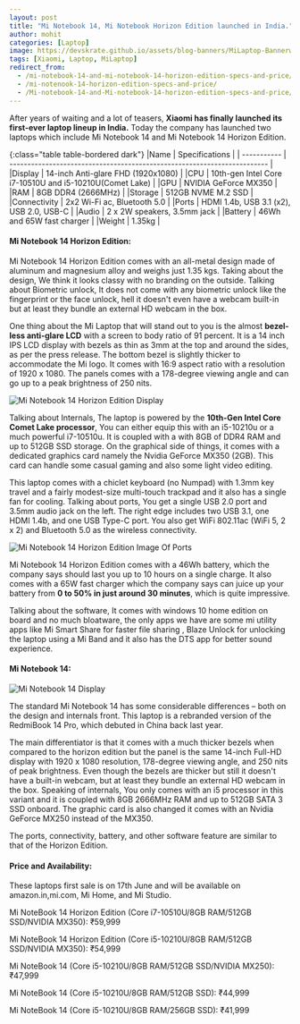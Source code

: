 ```yaml
---
layout: post
title: "Mi Notebook 14, Mi Notebook Horizon Edition launched in India."
author: mohit
categories: [Laptop]
image: https://devskrate.github.io/assets/blog-banners/MiLaptop-Bannerwebp.webp
tags: [Xiaomi, Laptop, MiLaptop]
redirect_from:
  - /mi-notebook-14-and-mi-notebook-14-horizon-edition-specs-and-price/
  - /mi-notenook-14-horizon-edition-specs-and-price/
  - /Mi-notebook-14-and-Mi-notebook-14-horizon-edition-specs-and-price/
---
```


After years of waiting and a lot of teasers, **Xiaomi has finally launched its first-ever laptop lineup in India.** Today the company has launched two laptops which include Mi Notebook 14 and Mi Notebook 14 Horizon Edition.

{:class="table table-bordered dark"}
|Name | Specifications |
| ----------- | ------------------------------------------------------------------------ |
|Display | 14-inch Anti-glare FHD (1920x1080) |
|CPU | 10th-gen Intel Core i7-10510U and i5-10210U(Comet Lake) |
|GPU | NVIDIA GeForce MX350 |
|RAM | 8GB DDR4 (2666MHz) |
|Storage | 512GB NVME M.2 SSD |
|Connectivity | 2x2 Wi-Fi ac, Bluetooth 5.0 |
|Ports | HDMI 1.4b, USB 3.1 (x2), USB 2.0, USB-C |
|Audio | 2 x 2W speakers, 3.5mm jack |
|Battery | 46Wh and 65W fast charger |
|Weight | 1.35kg |

#### Mi Notebook 14 Horizon Edition:

Mi Notebook 14 Horizon Edition comes with an all-metal design made of aluminum and magnesium alloy and weighs just 1.35 kgs. Taking about the design, We think it looks classy with no branding on the outside. Talking about Biometric unlock, It does not come with any biometric unlock like the fingerprint or the face unlock, hell it doesn't even have a webcam built-in but at least they bundle an external HD webcam in the box.

One thing about the Mi Laptop that will stand out to you is the almost **bezel-less anti-glare LCD** with a screen to body ratio of 91 percent. It is a 14 inch IPS LCD display with bezels as thin as 3mm at the top and around the sides, as per the press release. The bottom bezel is slightly thicker to accommodate the Mi logo. It comes with 16:9 aspect ratio with a resolution of 1920 x 1080. The panels comes with a 178-degree viewing angle and can go up to a peak brightness of 250 nits.

![Mi Notebook 14 Horizon Edition Display](https://devskrate.github.io/assets/images/mi/Mi-Notebook-14-Horizon-Edition-m1.webp)

Talking about Internals, The laptop is powered by the **10th-Gen Intel Core Comet Lake processor**, You can either equip this with an i5-10210u or a much powerful i7-10510u. It is coupled with a with 8GB of DDR4 RAM and up to 512GB SSD storage. On the graphical side of things, it comes with a dedicated graphics card namely the Nvidia GeForce MX350 (2GB). This card can handle some casual gaming and also some light video editing.

This laptop comes with a chiclet keyboard (no Numpad) with 1.3mm key travel and a fairly modest-size multi-touch trackpad and it also has a single fan for cooling. Talking about ports, You get a single USB 2.0 port and 3.5mm audio jack on the left. The right edge includes two USB 3.1, one HDMI 1.4b, and one USB Type-C port. You also get WiFi 802.11ac (WiFi 5, 2 x 2) and Bluetooth 5.0 as the wireless connectivity.

![Mi Notebook 14 Horizon Edition Image Of Ports](https://devskrate.github.io/assets/images/mi/MiNotebook14-ports.webp)

Mi Notebook 14 Horizon Edition comes with a 46Wh battery, which the company says should last you up to 10 hours on a single charge. It also comes with a 65W fast charger which the company says can juice up your battery from **0 to 50% in just around 30 minutes**, which is quite impressive.

Talking about the software, It comes with windows 10 home edition on board and no much bloatware, the only apps we have are some mi utility apps like Mi Smart Share for faster file sharing , Blaze Unlock for unlocking the laptop using a Mi Band and it also has the DTS app for better sound experience.

#### Mi Notebook 14:

![Mi Notebook 14 Display](https://devskrate.github.io/assets/images/mi/mi-notebook-14.webp)

The standard Mi Notebook 14 has some considerable differences – both on the design and internals front. This laptop is a rebranded version of the RedmiBook 14 Pro, which debuted in China back last year.

The main differentiator is that it comes with a much thicker bezels when compared to the horizon edition but the panel is the same 14-inch Full-HD display with 1920 x 1080 resolution, 178-degree viewing angle, and 250 nits of peak brightness. Even though the bezels are thicker but still it doesn't have a built-in webcam, but at least they bundle an external HD webcam in the box.
Speaking of internals, You only comes with an i5 processor in this variant and it is coupled with 8GB 2666MHz RAM and up to 512GB SATA 3 SSD onboard. The graphic card is also changed it comes with an Nvidia GeForce MX250 instead of the MX350.

The ports, connectivity, battery, and other software feature are similar to that of the Horizon Edition.

#### Price and Availability:

These laptops first sale is on 17th June and will be available on amazon.in,mi.com, Mi Home, and Mi Studio.

Mi NoteBook 14 Horizon Edition (Core i7-10510U/8GB RAM/512GB SSD/NVIDIA MX350): ₹59,999

Mi NoteBook 14 Horizon Edition (Core i5-10210U/8GB RAM/512GB SSD/NVIDIA MX350): ₹54,999

Mi NoteBook 14 (Core i5-10210U/8GB RAM/512GB SSD/NVIDIA MX250): ₹47,999

Mi NoteBook 14 (Core i5-10210U/8GB RAM/512GB SSD): ₹44,999

Mi NoteBook 14 (Core i5-10210U/8GB RAM/256GB SSD): ₹41,999
